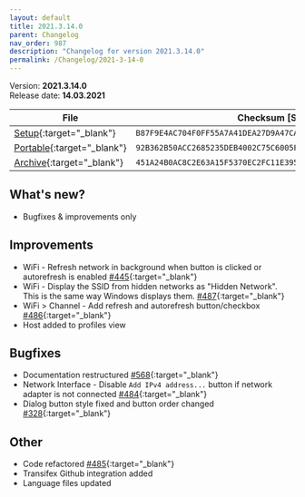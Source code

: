 ```yaml
---
layout: default
title: 2021.3.14.0
parent: Changelog
nav_order: 987
description: "Changelog for version 2021.3.14.0"
permalink: /Changelog/2021-3-14-0
---
```


Version: **2021.3.14.0** <br />
Release date: **14.03.2021**

| File                                                                                                                                                | Checksum [SHA256]                                                  |
| --------------------------------------------------------------------------------------------------------------------------------------------------- | ------------------------------------------------------------------ |
| [Setup](https://github.com/BornToBeRoot/NETworkManager/releases/download/2021.3.14.0/NETworkManager_2021.3.14.0_Setup.exe){:target="\_blank"}       | `B87F9E4AC704F0FF55A7A41DEA27D9A47CA160D64179A6F1FC3638A1DAFEAD2B` |
| [Portable](https://github.com/BornToBeRoot/NETworkManager/releases/download/2021.3.14.0/NETworkManager_2021.3.14.0_Portable.zip){:target="\_blank"} | `92B362B50ACC2685235DEB4002C75C6005FA2978E2B3F25B297854504A8E22F7` |
| [Archive](https://github.com/BornToBeRoot/NETworkManager/releases/download/2021.3.14.0/NETworkManager_2021.3.14.0_Archiv.zip){:target="\_blank"}   | `451A24B0AC8C2E63A15F5370EC2FC11E3957086BA272BDD17B00EB1D03E8E342` |

## What's new?

- Bugfixes & improvements only

## Improvements

- WiFi - Refresh network in background when button is clicked or autorefresh is enabled [#445](https://github.com/BornToBeRoot/NETworkManager/issues/445){:target="\_blank"}
- WiFi - Display the SSID from hidden networks as "Hidden Network". This is the same way Windows displays them. [#487](https://github.com/BornToBeRoot/NETworkManager/issues/487){:target="\_blank"}
- WiFi > Channel - Add refresh and autorefresh button/checkbox [#486](https://github.com/BornToBeRoot/NETworkManager/issues/486){:target="\_blank"}
- Host added to profiles view

## Bugfixes

- Documentation restructured [#568](https://github.com/BornToBeRoot/NETworkManager/issues/568){:target="\_blank"}
- Network Interface - Disable `Add IPv4 address...` button if network adapter is not connected [#484](https://github.com/BornToBeRoot/NETworkManager/issues/484){:target="\_blank"}
- Dialog button style fixed and button order changed [#328](https://github.com/BornToBeRoot/NETworkManager/issues/328){:target="\_blank"}

## Other

- Code refactored [#485](https://github.com/BornToBeRoot/NETworkManager/issues/485){:target="\_blank"}
- Transifex Github integration added
- Language files updated
